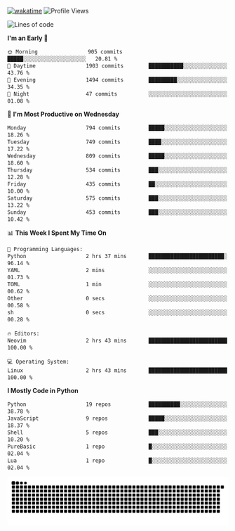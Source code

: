 [![wakatime](https://wakatime.com/badge/user/b920b284-3cde-4cd4-b72e-f7f22d050b16.svg)](https://wakatime.com/@b920b284-3cde-4cd4-b72e-f7f22d050b16)
![Profile Views](http://img.shields.io/badge/Profile%20Views-4586-blue)
<!--START_SECTION:waka-->
![Lines of code](https://img.shields.io/badge/From%20Hello%20World%20I%27ve%20Written-5.6%20million%20lines%20of%20code-blue)

**I'm an Early 🐤** 

```text
🌞 Morning                905 commits         █████░░░░░░░░░░░░░░░░░░░░   20.81 % 
🌆 Daytime                1903 commits        ███████████░░░░░░░░░░░░░░   43.76 % 
🌃 Evening                1494 commits        █████████░░░░░░░░░░░░░░░░   34.35 % 
🌙 Night                  47 commits          ░░░░░░░░░░░░░░░░░░░░░░░░░   01.08 % 
```
📅 **I'm Most Productive on Wednesday** 

```text
Monday                   794 commits         █████░░░░░░░░░░░░░░░░░░░░   18.26 % 
Tuesday                  749 commits         ████░░░░░░░░░░░░░░░░░░░░░   17.22 % 
Wednesday                809 commits         █████░░░░░░░░░░░░░░░░░░░░   18.60 % 
Thursday                 534 commits         ███░░░░░░░░░░░░░░░░░░░░░░   12.28 % 
Friday                   435 commits         ██░░░░░░░░░░░░░░░░░░░░░░░   10.00 % 
Saturday                 575 commits         ███░░░░░░░░░░░░░░░░░░░░░░   13.22 % 
Sunday                   453 commits         ███░░░░░░░░░░░░░░░░░░░░░░   10.42 % 
```


📊 **This Week I Spent My Time On** 

```text
💬 Programming Languages: 
Python                   2 hrs 37 mins       ████████████████████████░   96.14 % 
YAML                     2 mins              ░░░░░░░░░░░░░░░░░░░░░░░░░   01.73 % 
TOML                     1 min               ░░░░░░░░░░░░░░░░░░░░░░░░░   00.62 % 
Other                    0 secs              ░░░░░░░░░░░░░░░░░░░░░░░░░   00.58 % 
sh                       0 secs              ░░░░░░░░░░░░░░░░░░░░░░░░░   00.28 % 

🔥 Editors: 
Neovim                   2 hrs 43 mins       █████████████████████████   100.00 % 

💻 Operating System: 
Linux                    2 hrs 43 mins       █████████████████████████   100.00 % 
```

**I Mostly Code in Python** 

```text
Python                   19 repos            ██████████░░░░░░░░░░░░░░░   38.78 % 
JavaScript               9 repos             █████░░░░░░░░░░░░░░░░░░░░   18.37 % 
Shell                    5 repos             ███░░░░░░░░░░░░░░░░░░░░░░   10.20 % 
PureBasic                1 repo              █░░░░░░░░░░░░░░░░░░░░░░░░   02.04 % 
Lua                      1 repo              █░░░░░░░░░░░░░░░░░░░░░░░░   02.04 % 
```




<!--END_SECTION:waka-->
![Snake animation](https://raw.githubusercontent.com/timmypidashev/timmypidashev/main/commits.svg)
